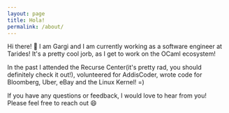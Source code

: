 ```yaml
---
layout: page
title: Hola!
permalink: /about/
---
```


Hi there! 👋 I am Gargi and I am currently working as a software engineer at Tarides! It's a pretty cool jorb, as I get to work on the OCaml ecosystem!

In the past I attended the Recurse Center(it's pretty rad, you should definitely check it out!), volunteered for AddisCoder, wrote code for Bloomberg, Uber, eBay and the Linux Kernel! =)

If you have any questions or feedback, I would love to hear from you! Please feel free to reach out 😄










































